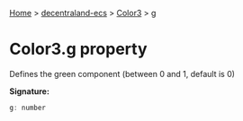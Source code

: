[Home](./index) &gt; [decentraland-ecs](./decentraland-ecs.md) &gt; [Color3](./decentraland-ecs.color3.md) &gt; [g](./decentraland-ecs.color3.g.md)

# Color3.g property

Defines the green component (between 0 and 1, default is 0)

**Signature:**
```javascript
g: number
```
